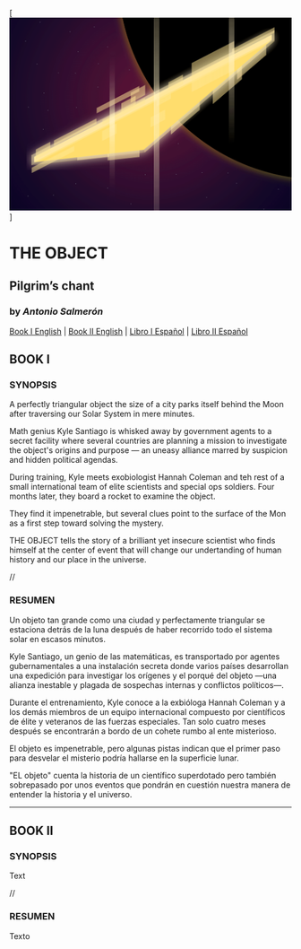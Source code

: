 [![THE OBJECT — Pilgrim’s chant, books 1 and 2, by Antonio Salmerón](THE-OBJECT-cover.png)]

# THE OBJECT
## Pilgrim’s chant
### by _Antonio Salmerón_


[Book I English](the-object-1.md) | [Book II English](the-object-2.md) | [Libro I Español](el-objeto-1.md) | [Libro II Español](el-objeto-2.md)


## BOOK I

### SYNOPSIS

A perfectly triangular object the size of a city parks itself behind the Moon after traversing our Solar System in mere minutes.

Math genius Kyle Santiago is whisked away by government agents to a secret facility where several countries are planning a mission to investigate the object's origins and purpose — an uneasy alliance marred by suspicion and hidden political agendas.

During training, Kyle meets exobiologist Hannah Coleman and teh rest of a small international team of elite scientists and special ops soldiers. Four months later, they board a rocket to examine the object.

They find it impenetrable, but several clues point to the surface of the Mon as a first step toward solving the mystery.

THE OBJECT tells the story of a brilliant yet insecure scientist who finds himself at the center of event that will change our undertanding of human history and our place in the universe.


//


### RESUMEN

Un objeto tan grande como una ciudad y perfectamente triangular se estaciona detrás de la luna después de haber recorrido todo el sistema solar en escasos minutos.

Kyle Santiago, un genio de las matemáticas, es transportado por agentes gubernamentales a una instalación secreta donde varios países desarrollan una expedición para investigar los orígenes y el porqué del objeto —una alianza inestable y plagada de sospechas internas y conflictos políticos—.

Durante el entrenamiento, Kyle conoce a la exbióloga Hannah Coleman y a los demás miembros de un equipo internacional compuesto por científicos de élite y veteranos de las fuerzas especiales. Tan solo cuatro meses después se encontrarán a bordo de un cohete rumbo al ente misterioso.

El objeto es impenetrable, pero algunas pistas indican que el primer paso para desvelar el misterio podría hallarse en la superficie lunar.

"EL objeto" cuenta la historia de un científico superdotado pero también sobrepasado por unos eventos que pondrán en cuestión nuestra manera de entender la historia y el universo.


-----


## BOOK II

### SYNOPSIS

Text


//


### RESUMEN

Texto